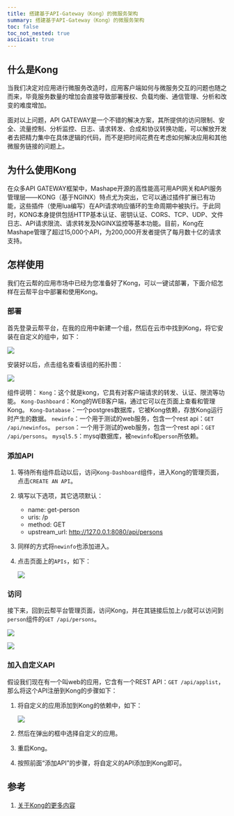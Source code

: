 ```yaml
---
title: 搭建基于API-Gateway（Kong）的微服务架构
summary: 搭建基于API-Gateway（Kong）的微服务架构
toc: false
toc_not_nested: true
asciicast: true
---
```


<div id="toc"></div>

## 什么是Kong
当我们决定对应用进行微服务改造时，应用客户端如何与微服务交互的问题也随之而来，毕竟服务数量的增加会直接导致部署授权、负载均衡、通信管理、分析和改变的难度增加。

面对以上问题，API GATEWAY是一个不错的解决方案，其所提供的访问限制、安全、流量控制、分析监控、日志、请求转发、合成和协议转换功能，可以解放开发者去把精力集中在具体逻辑的代码，而不是把时间花费在考虑如何解决应用和其他微服务链接的问题上。

## 为什么使用Kong
在众多API GATEWAY框架中，Mashape开源的高性能高可用API网关和API服务管理层——KONG（基于NGINX）特点尤为突出，它可以通过插件扩展已有功能，这些插件（使用lua编写）在API请求响应循环的生命周期中被执行。于此同时，KONG本身提供包括HTTP基本认证、密钥认证、CORS、TCP、UDP、文件日志、API请求限流、请求转发及NGINX监控等基本功能。目前，Kong在Mashape管理了超过15,000个API，为200,000开发者提供了每月数十亿的请求支持。

## 怎样使用
我们在云帮的应用市场中已经为您准备好了Kong，可以一键试部署，下面介绍怎样在云帮平台中部署和使用Kong。

### 部署
首先登录云帮平台，在我的应用中新建一个组，然后在云市中找到Kong，将它安装在自定义的组中，如下：

![](https://github.com/goodrain/rainbond-docs/blob/master/v3.6/advanced-operation/install-kong.png)

安装好以后，点击组名查看该组的拓扑图：

![](https://github.com/goodrain/rainbond-docs/blob/master/v3.6/advanced-operation/installd-kong.png)

组件说明：
`Kong`：这个就是kong，它具有对客户端请求的转发、认证、限流等功能。
`Kong-Dashboard`：Kong的WEB客户端，通过它可以在页面上查看和管理Kong。
`Kong-Database`：一个postgres数据库，它被Kong依赖，存放Kong运行时产生的数据。
`newinfo`：一个用于测试的web服务，包含一个rest api：`GET /api/newinfos`。
`person`：一个用于测试的web服务，包含一个rest api：`GET /api/persons`。
`mysql5.5`：mysql数据库，被`newinfo`和`person`所依赖。

### 添加API
1. 等待所有组件启动以后，访问`Kong-Dashboard`组件，进入Kong的管理页面，点击`CREATE AN API`。
1. 填写以下选项，其它选项默认：
   * name: get-person
   * uris: /p
   * method: GET
   * upstream_url: http://127.0.0.1:8080/api/persons
1. 同样的方式将`newinfo`也添加进入。
1. 点击页面上的`APIs`，如下：
  
    ![](https://github.com/goodrain/rainbond-docs/blob/master/v3.6/advanced-operation/apis-kong.png)

### 访问
接下来，回到云帮平台管理页面，访问Kong，并在其链接后加上`/p`就可以访问到`person`组件的`GET /api/persons`。

![](https://github.com/goodrain/rainbond-docs/blob/master/v3.6/advanced-operation/access-api.png)

![](https://github.com/goodrain/rainbond-docs/blob/master/v3.6/advanced-operation/accessed-api.png)

### 加入自定义API
假设我们现在有一个叫web的应用，它含有一个REST API：`GET /api/applist`，那么将这个API注册到Kong的步骤如下：

1. 将自定义的应用添加到Kong的依赖中，如下：
    
    ![](https://github.com/goodrain/rainbond-docs/blob/master/v3.6/advanced-operation/add-dps.png)
1. 然后在弹出的框中选择自定义的应用。
1. 重启Kong。
1. 按照前面“添加API”的步骤，将自定义的API添加到Kong即可。

## 参考
1. [关于Kong的更多内容](https://github.com/cloudframeworks-apigateway/user-guide-apigateway)
